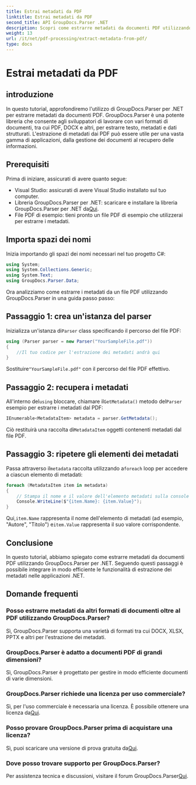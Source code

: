 ```yaml
---
title: Estrai metadati da PDF
linktitle: Estrai metadati da PDF
second_title: API GroupDocs.Parser .NET
description: Scopri come estrarre metadati da documenti PDF utilizzando GroupDocs.Parser per .NET. Questa guida completa copre istruzioni dettagliate e prerequisiti.
weight: 13
url: /it/net/pdf-processing/extract-metadata-from-pdf/
type: docs
---
```

# Estrai metadati da PDF

## introduzione
In questo tutorial, approfondiremo l'utilizzo di GroupDocs.Parser per .NET per estrarre metadati da documenti PDF. GroupDocs.Parser è una potente libreria che consente agli sviluppatori di lavorare con vari formati di documenti, tra cui PDF, DOCX e altri, per estrarre testo, metadati e dati strutturati. L'estrazione di metadati dai PDF può essere utile per una vasta gamma di applicazioni, dalla gestione dei documenti al recupero delle informazioni.
## Prerequisiti
Prima di iniziare, assicurati di avere quanto segue:
- Visual Studio: assicurati di avere Visual Studio installato sul tuo computer.
-  Libreria GroupDocs.Parser per .NET: scaricare e installare la libreria GroupDocs.Parser per .NET da[Qui](https://releases.groupdocs.com/parser/net/).
- File PDF di esempio: tieni pronto un file PDF di esempio che utilizzerai per estrarre i metadati.

## Importa spazi dei nomi
Inizia importando gli spazi dei nomi necessari nel tuo progetto C#:
```csharp
using System;
using System.Collections.Generic;
using System.Text;
using GroupDocs.Parser.Data;
```

Ora analizziamo come estrarre i metadati da un file PDF utilizzando GroupDocs.Parser in una guida passo passo:
## Passaggio 1: crea un'istanza del parser
 Inizializza un'istanza di`Parser` class specificando il percorso del file PDF:
```csharp
using (Parser parser = new Parser("YourSampleFile.pdf"))
{
    //Il tuo codice per l'estrazione dei metadati andrà qui
}
```
 Sostituire`"YourSampleFile.pdf"` con il percorso del file PDF effettivo.
## Passaggio 2: recupera i metadati
 All'interno del`using` bloccare, chiamare il`GetMetadata()` metodo del`Parser` esempio per estrarre i metadati dal PDF:
```csharp
IEnumerable<MetadataItem> metadata = parser.GetMetadata();
```
 Ciò restituirà una raccolta di`MetadataItem` oggetti contenenti metadati dal file PDF.
## Passaggio 3: ripetere gli elementi dei metadati
 Passa attraverso il`metadata` raccolta utilizzando a`foreach` loop per accedere a ciascun elemento di metadati:
```csharp
foreach (MetadataItem item in metadata)
{
    // Stampa il nome e il valore dell'elemento metadati sulla console
    Console.WriteLine($"{item.Name}: {item.Value}");
}
```
 Qui,`item.Name` rappresenta il nome dell'elemento di metadati (ad esempio, "Autore", "Titolo") e`item.Value` rappresenta il suo valore corrispondente.

## Conclusione
In questo tutorial, abbiamo spiegato come estrarre metadati da documenti PDF utilizzando GroupDocs.Parser per .NET. Seguendo questi passaggi è possibile integrare in modo efficiente le funzionalità di estrazione dei metadati nelle applicazioni .NET.

## Domande frequenti
### Posso estrarre metadati da altri formati di documenti oltre al PDF utilizzando GroupDocs.Parser?
Sì, GroupDocs.Parser supporta una varietà di formati tra cui DOCX, XLSX, PPTX e altri per l'estrazione dei metadati.
### GroupDocs.Parser è adatto a documenti PDF di grandi dimensioni?
Sì, GroupDocs.Parser è progettato per gestire in modo efficiente documenti di varie dimensioni.
### GroupDocs.Parser richiede una licenza per uso commerciale?
 Sì, per l'uso commerciale è necessaria una licenza. È possibile ottenere una licenza da[Qui](https://purchase.groupdocs.com/buy).
### Posso provare GroupDocs.Parser prima di acquistare una licenza?
 Sì, puoi scaricare una versione di prova gratuita da[Qui](https://releases.groupdocs.com/).
### Dove posso trovare supporto per GroupDocs.Parser?
 Per assistenza tecnica e discussioni, visitare il forum GroupDocs.Parser[Qui](https://forum.groupdocs.com/c/parser/17).